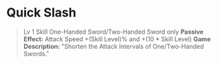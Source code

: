 # __Quick Slash__ #
>Lv 1 Skill
>One-Handed Sword/Two-Handed Sword only
> **Passive Effect:** Attack Speed +(Skill Level)% and +(10 * Skill Level) 
> **Game Description:** "Shorten the Attack Intervals of One/Two-Handed Swords."
